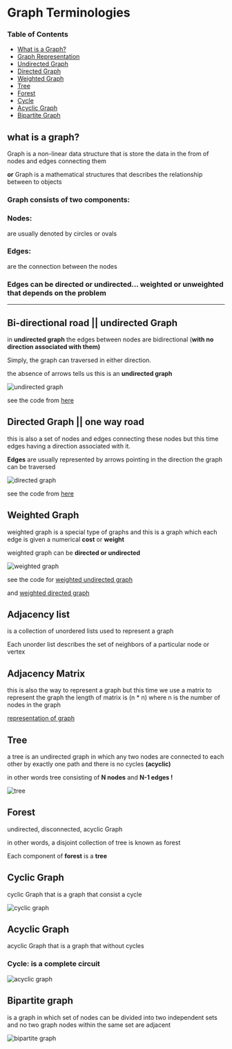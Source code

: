 # Graph Terminologies

### Table of Contents
- [What is a Graph?](#what-is-a-graph)
- [Graph Representation](#graph-consists-of-two-components)
- [Undirected Graph](#bi-directional-road--undirected-graph)
- [Directed Graph](#directed-graph)
- [Weighted Graph](#weighted-graph)
- [Tree](#tree) 
- [Forest](#forest)
- [Cycle](#cyclic-graph)
- [Acyclic Graph](#acyclic-graph)
- [Bipartite Graph](#bipartite-graph)

## what is a graph?

Graph is a non-linear data structure that is store the data in the from of nodes and edges connecting them

**or** Graph is a mathematical structures that describes the relationship between to objects 


### Graph consists of two components:

### Nodes:

are usually denoted by circles or ovals

### Edges:

are the connection between the nodes

### Edges can be directed or undirected… weighted or unweighted that depends on the problem
---

## Bi-directional road || undirected Graph

in **undirected graph** the edges between nodes are bidirectional (**with no direction associated with them)** 

Simply, the graph can traversed in either direction. 

the absence of arrows tells us this is an **undirected graph**

![undirected graph](https://www.researchgate.net/publication/265428782/figure/fig3/AS:669498856194058@1536632374537/An-undirected-graph-with-7-nodes-and-7-edges.png)

see the code from [here](/Graph/Graph%20Representation/Undirected.md/#add-undirected-unweighted)

## Directed Graph || one way road

this is also a set of nodes and edges connecting these nodes but this time edges having a direction associated with it.

**Edges** are usually represented by arrows pointing in the direction the graph can be traversed 

![directed graph](https://www.researchgate.net/publication/265428782/figure/fig4/AS:669498856194058@1536632374537/A-directed-graph-with-7-nodes-and-7-edges.png)

see the code from [here](/Graph/Graph%20Representation/Directed.md/#add-directed-unweighted)

## Weighted Graph

weighted graph is a special type of graphs and this is a graph which each edge is given a numerical **cost** or **weight** 

weighted graph can be **directed or undirected**

![weighted graph](https://i.stack.imgur.com/Mu6VZ.png)

see the code for [weighted undirected graph](/Graph/Graph%20Representation/Undirected.md/#add-undirected-weighted) 

and [weighted directed graph](/Graph/Graph%20Representation/Directed.md/#add-directed-weighted)

## Adjacency list

is a collection of unordered lists used to represent a graph 

Each unorder list describes the set of neighbors of a particular node or vertex

## Adjacency Matrix
this is also the way to represent a graph but this time we use a matrix to represent the graph
the length of matrix is (n * n) where n is the number of nodes in the graph 

[representation of graph](/Graph/Graph%20Representation/Graph%20Representation.md)

## Tree

a tree is an undirected graph in which any two nodes are connected to each other by exactly one path and there is no cycles **(acyclic)**

in other words tree consisting of **N nodes** and **N-1 edges !**

![tree](https://www.geeksforgeeks.org/wp-content/uploads/binary-tree-to-DLL.png)

## Forest

undirected, disconnected, acyclic Graph 

in other words, a disjoint collection of tree is known as forest

Each component of **forest** is a **tree** 



## Cyclic Graph

cyclic Graph that is a graph that consist a cycle 

![cyclic graph](https://www.researchgate.net/publication/321828295/figure/fig9/AS:730169878802432@1551097473022/An-example-of-cyclic-graph.png)

## Acyclic Graph

acyclic Graph that is a graph that without cycles 

### Cycle: is a complete circuit
![acyclic graph](https://hazelcast.com/wp-content/uploads/2021/12/diagram-DirectedAcrylicGraph.png)

## Bipartite graph

is a graph in which set of nodes can be divided into two independent sets and no two graph nodes within the same set are adjacent

![bipartite graph](https://upload.wikimedia.org/wikipedia/commons/thumb/b/b9/Simple_bipartite_graph%3B_two_layers.svg/640px-Simple_bipartite_graph%3B_two_layers.svg.png)